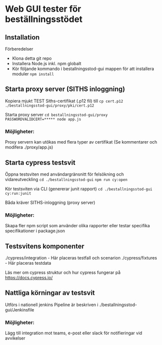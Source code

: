 # Web GUI tester för beställningsstödet

## Installation
Förberedelser
- Klona detta git repo
- Installera Node.js inkl. npm globalt
- Kör följande kommando i bestallningsstod-gui mappen för att installera moduler
`npm install`


## Starta proxy server (SITHS inloggning)
Kopiera mjukt TEST Siths-certifikat (.p12 fil) till 
`cp cert.p12 ./bestallningsstod-gui/proxy/pki/cert.p12`

Starta proxy server
`cd bestallningsstod-gui/proxy`
`PASSWORDVALIDCERT=***** node app.js`

### Möjligheter:
Proxy servern kan utökas med flera typer av certifikat (Se kommentarer och modifera ./proxy/app.js)


## Starta cypress testsvit
Öppna testsviten med användargränsnitt för felsökning och vidareutveckling
`cd ./bestallningsstod-gui`
`npm run cy:open`

Kör testsviten via CLI (genererar junit rapport)
`cd ./bestallningsstod-gui`
`cy:run:junit`

Båda kräver SITHS-inloggning (proxy server)

### Möjligheter:
Skapa fler npm script som använder olika rapporter eller testar specifika specifikationer i package.json


## Testsvitens komponenter
./cypress/integration - Här placeras testfall och scenarion
./cypress/fixtures - Här placeras testdata

Läs mer om cypress struktur och hur cypress fungerar på https://docs.cypress.io/


## Nattliga körningar av testsvit
Utförs i nationell jenkins
Pipeline är beskriven i ./bestallningsstod-gui/Jenkinsfile

### Möjligheter:
Lägg till integration mot teams, e-post eller slack för notifieringar vid avvikelser


